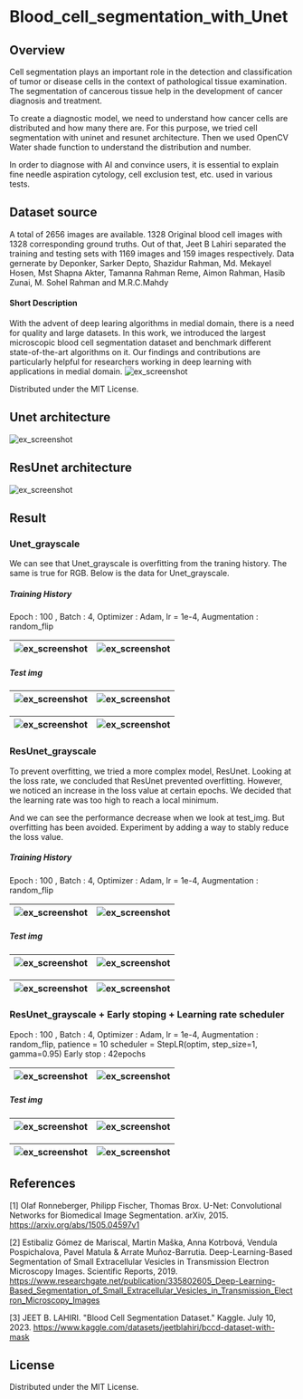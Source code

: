 # Blood_cell_segmentation_with_Unet

## Overview
Cell segmentation plays an important role in the detection and classification of tumor or disease cells in the context of pathological tissue examination. The segmentation of cancerous tissue help in the development of cancer diagnosis and treatment. 

To create a diagnostic model, we need to understand how cancer cells are distributed and how many there are. For this purpose, we tried cell segmentation with uninet and resunet architecture. Then we used OpenCV Water shade function to understand the distribution and number.

In order to diagnose with AI and convince users, it is essential to explain fine needle aspiration cytology, cell exclusion test, etc. used in various tests.

## Dataset source
A total of 2656 images are available. 1328 Original blood cell images with 1328 corresponding ground truths. Out of that, Jeet B Lahiri separated the training and testing sets with 1169 images and 159 images respectively.
Data gernerate by Deponker, Sarker Depto, Shazidur Rahman, Md. Mekayel Hosen, Mst Shapna Akter, Tamanna Rahman Reme, Aimon Rahman, Hasib Zunai, M. Sohel Rahman and M.R.C.Mahdy

#### Short Description
With the advent of deep learing algorithms in medial domain, there is a need for quality and large datasets. In this work, we introduced the largest microscopic blood cell segmentation dataset and benchmark different state-of-the-art algorithms on it. Our findings and contributions are particularly helpful for researchers working in deep learning with applications in medial domain.
![ex_screenshot](./img/Dataset_img.png)

Distributed under the MIT License.

## Unet architecture
![ex_screenshot](img/Unet.png)

## ResUnet architecture
![ex_screenshot](img/Res_Unet.png)


## Result

### Unet_grayscale
We can see that Unet_grayscale is overfitting from the traning history. The same is true for RGB. Below is the data for Unet_grayscale. 

##### Training History
Epoch : 100 , Batch : 4, Optimizer : Adam, lr = 1e-4, Augmentation : random_flip

![ex_screenshot](./img/IoU_Unet_grayscale.png)|![ex_screenshot](./img/Loss_Unet_grayscale.png)
---|---|

##### Test img
![ex_screenshot](./img/Unet_grayscale_output2.png)|![ex_screenshot](./img/Unet_grayscale_output5.png)
---|---|

![ex_screenshot](./img/Unet_grayscale_output7.png)|![ex_screenshot](./img/Unet_grayscale_output9.png)
---|---|


### ResUnet_grayscale
To prevent overfitting, we tried a more complex model, ResUnet. Looking at the loss rate, we concluded that ResUnet prevented overfitting. However, we noticed an increase in the loss value at certain epochs. We decided that the learning rate was too high to reach a local minimum.

And we can see the performance decrease when we look at test_img. But overfitting has been avoided. Experiment by adding a way to stably reduce the loss value.

##### Training History
Epoch : 100 , Batch : 4, Optimizer : Adam, lr = 1e-4, Augmentation : random_flip

![ex_screenshot](./img/IoU_ResUnet_grayscale.png)|![ex_screenshot](./img/Loss_ResUnet_grayscale.png)
---|---|

##### Test img
![ex_screenshot](./img/ResUnet_grayscale_output2.png)|![ex_screenshot](./img/ResUnet_grayscale_output5.png)
---|---|

![ex_screenshot](./img/ResUnet_grayscale_output7.png)|![ex_screenshot](./img/ResUnet_grayscale_output9.png)
---|---|


### ResUnet_grayscale + Early stoping + Learning rate scheduler 
Epoch : 100 , Batch : 4, Optimizer : Adam, lr = 1e-4, Augmentation : random_flip, patience = 10
scheduler = StepLR(optim, step_size=1, gamma=0.95)
Early stop : 42epochs

![ex_screenshot](./img/IoU_ResUnet_scheduler.png)|![ex_screenshot](./img/Loss_ResUnet_scheduler.png)
---|---|

##### Test img
![ex_screenshot](./img/ResUnet_grayscale_scheduler_output2.png)|![ex_screenshot](./img/ResUnet_grayscale_scheduler_output5.png)
---|---|

![ex_screenshot](./img/ResUnet_grayscale_scheduler_output7.png)|![ex_screenshot](./img/ResUnet_grayscale_scheduler_output9.png)
---|---|

## References
[1] Olaf Ronneberger, Philipp Fischer, Thomas Brox. U-Net: Convolutional Networks for Biomedical Image Segmentation. arXiv, 2015. https://arxiv.org/abs/1505.04597v1


[2] Estibaliz Gómez de Mariscal, Martin Maška, Anna Kotrbová, Vendula Pospichalova, Pavel Matula & Arrate Muñoz-Barrutia. Deep-Learning-Based Segmentation of Small Extracellular Vesicles in Transmission Electron Microscopy Images. Scientific Reports, 2019. https://www.researchgate.net/publication/335802605_Deep-Learning-Based_Segmentation_of_Small_Extracellular_Vesicles_in_Transmission_Electron_Microscopy_Images


[3] JEET B. LAHIRI. "Blood Cell Segmentation Dataset." Kaggle. July 10, 2023. https://www.kaggle.com/datasets/jeetblahiri/bccd-dataset-with-mask

## License
Distributed under the MIT License.



